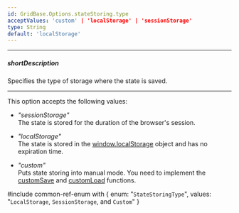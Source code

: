 ```yaml
---
id: GridBase.Options.stateStoring.type
acceptValues: 'custom' | 'localStorage' | 'sessionStorage'
type: String
default: 'localStorage'
---
```

---
##### shortDescription
Specifies the type of storage where the state is saved.

---
This option accepts the following values: 

- *"sessionStorage"*    
    The state is stored for the duration of the browser's session.

- *"localStorage"*  
    The state is stored in the <a href="https://developer.mozilla.org/en-US/docs/Web/API/Window/localStorage" target="_blank">window.localStorage</a> object and has no expiration time.

- *"custom"*       
    Puts state storing into manual mode. You need to implement the [customSave](/api-reference/10%20UI%20Components/GridBase/1%20Configuration/stateStoring/customSave.md '{basewidgetpath}/Configuration/stateStoring/#customSave') and [customLoad](/api-reference/10%20UI%20Components/GridBase/1%20Configuration/stateStoring/customLoad.md '{basewidgetpath}/Configuration/stateStoring/#customLoad') functions. 

#include common-ref-enum with {
    enum: "`StateStoringType`",
    values: "`LocalStorage`, `SessionStorage`, and `Custom`"
}